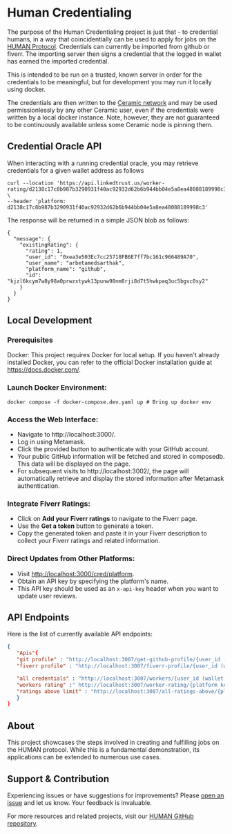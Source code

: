 # Human Credentialing
The purpose of the Human Credentialing project is just that - to credential humans, in a way that coincidentially can be used to apply for jobs on the [HUMAN Protocol](https://www.humanprotocol.org/).  Credentials can currently be imported from github or fiverr.  The importing server then signs a credential that the logged in wallet has earned the imported credential.

This is intended to be run on a trusted, known server in order for the credentials to be meaningful, but for development you may run it locally using docker.

The credentials are then written to the [Ceramic network](https://ceramic.network/) and may be used permissionlessly by any other Ceramic user, even if the credentials were written by a local docker instance.  Note, however, they are not guaranteed to be continuously available unless some Ceramic node is pinning them.

## Credential Oracle API

When interacting with a running credential oracle, you may retrieve credentials for a given wallet address as follows

```
curl --location 'https://api.linkedtrust.us/worker-rating/d2138c17c8b987b3290931f40ac92932d62b6b944bb04e5a8ea48088189998c3/0xea3e503Ec7cc25718FB6E7ff7bc161c966489A70' \
--header 'platform: d2138c17c8b987b3290931f40ac92932d62b6b944bb04e5a8ea48088189998c3'
```

The response will be returned in a simple JSON blob as follows:

```
{
  "message": {
    "existingRating": {
      "rating": 1,
      "user_id": "0xea3e503Ec7cc25718FB6E7ff7bc161c966489A70",
      "user_name": "arbetamedsarthak",
      "platform_name": "github",
      "id": "kjzl6kcym7w8y98a0prwzxtywk13punw98nm8rji8d7t5hwkpaq3uc5bgvc0sy2"
    }
  }
}
```

## Local Development

### Prerequisites

Docker: This project requires Docker for local setup. If you haven't already installed Docker, you can refer to the official Docker installation guide at https://docs.docker.com/.

### Launch Docker Environment:

```
docker compose -f docker-compose.dev.yaml up # Bring up docker env
```
### Access the Web Interface:

   - Navigate to http://localhost:3000/.
   - Log in using Metamask.
   - Click the provided button to authenticate with your GitHub account.
   - Your public GitHub information will be fetched and stored in composedb. This data will be displayed on the page.
   - For subsequent visits to http://localhost:3002/, the page will automatically retrieve and display the stored information after Metamask       authentication.

### Integrate Fiverr Ratings:

   - Click on **Add your Fiverr ratings** to navigate to the Fiverr page.
   - Use the **Get a token** button to generate a token.
   - Copy the generated token and paste it in your Fiverr description to collect your Fiverr ratings and related information.

### Direct Updates from Other Platforms:

   - Visit [http://localhost:3000/cred/platform](http://localhost:3000/cred/platform).
   - Obtain an API key by specifying the platform's name.
   - This API key should be used as an `x-api-key` header when you want to update user reviews.

## API Endpoints

Here is the list of currently available API endpoints:

```Json
{
   "Apis"{
   "git profile" : "http://localhost:3007/get-github-profile/{user_id (wallet adress)}",
   "fiverr profile" : "http://localhost:3007/fiverr-profile/{user_id (wallet adress)}",

   "all credentials" : "http://localhost:3007/workers/{user_id (wallet adress)}",
   "workers rating" :" http://localhost:3007/worker-rating/{platform key}/{user_id (wallet adress)}",
   "ratings above limit" : "http://localhost:3007/all-ratings-above/{platform key}/{rating}"
   }
}
```

## About

This project showcases the steps involved in creating and fulfilling jobs on the HUMAN protocol. While this is a fundamental demonstration, its applications can be extended to numerous use cases.

## Support & Contribution

Experiencing issues or have suggestions for improvements? Please [open an issue](https://github.com/Cooperation-org/human-credentialing/issues) and let us know. Your feedback is invaluable.

For more resources and related projects, visit our [HUMAN GitHub repository](https://github.com/Cooperation-org/human-credentialing).


